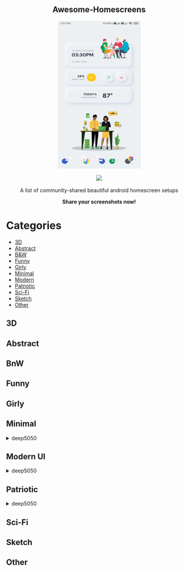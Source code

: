 <p align=center><h2 align=center>Awesome-Homescreens</h2></p>

<p align=center><img src=".github/home.jpg" height=400px width=225px></p>

<p align=center> <img src="https://cdn.rawgit.com/sindresorhus/awesome/d7305f38d29fed78fa85652e3a63e154dd8e8829/media/badge.svg"></p>

<p align=center>A list of community-shared beautiful android homescreen setups </p>
<p align=center><b>Share your screenshots now!</b></p>


# Categories
  * [3D](#3d)
  * [Abstract](#abstract)
  * [B&W](#bnw)
  * [Funny](#funny)
  * [Girly](#girly)
  * [Minimal](#minimal)
  * [Modern](#modern-UI)
  * [Patriotic](#patriotic)
  * [Sci-Fi](#sci-fi)
  * [Sketch](#sketch)
  * [Other](#other)


## 3D


## Abstract

## BnW

## Funny

## Girly

## Minimal

  <details>
    <summary>deep5050</summary>
    <p align=center><a href="./minimal/deep5050/1"><img src="./minimal/deep5050/1/1.png" ></a></p>
    <p align=center><a href="./minimal/deep5050/2"><img src="./minimal/deep5050/2/2.png" ></a></p>
    <p align=center><a href="./minimal/deep5050/3"><img src="./minimal/deep5050/3/3.jpg"></a></p>
    <p align=center><a href="./minimal/deep5050/4"><img src="./minimal/deep5050/4/4.jpg"></a></p>

  </details>


## Modern UI

  <details>
    <summary>deep5050</summary>
    <p align=center><a href="./modern/deep5050/1"><img src="./modern/deep5050/1/1.jpg"></a></p>
  </details>
  
## Patriotic


  <details>
    <summary>deep5050</summary>
    <p align=center><a href="./patriotic/deep5050/1"><img src="./patriotic/deep5050/1/1.png"  ></a></p>

  </details>

## Sci-Fi

## Sketch

## Other

